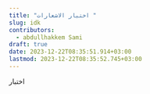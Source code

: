 ```yaml
---
title: "اختبار الاشعارات "
slug: idk
contributors:
  - abdullhakkem Sami
draft: true
date: 2023-12-22T08:35:51.914+03:00
lastmod: 2023-12-22T08:35:52.745+03:00
---
```

اختبار 
